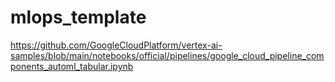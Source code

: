 # mlops_template

https://github.com/GoogleCloudPlatform/vertex-ai-samples/blob/main/notebooks/official/pipelines/google_cloud_pipeline_components_automl_tabular.ipynb